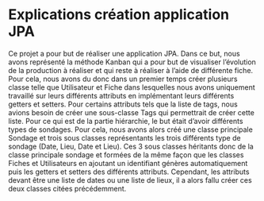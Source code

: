# Explications création application JPA

Ce projet a pour but de réaliser une application JPA. 
Dans ce but, nous avons représenté la méthode Kanban qui a pour but de visualiser l’évolution de la production à réaliser et qui reste à réaliser à l’aide de différente fiche. 
Pour cela, nous avons du donc dans un premier temps créer plusieurs classe telle que Utilisateur et Fiche dans lesquelles nous avons uniquement travaillé sur leurs différents attributs en implémentant leurs différents getters et setters. Pour certains attributs tels que la liste de tags, nous avions besoin de créer une sous-classe Tags qui permettrait de créer cette liste. 
Pour ce qui est de la partie hiérarchie, le but était d’avoir différents types de sondages. Pour cela, nous avons alors créé une classe principale Sondage et trois sous classes représentants les trois différents type de sondage (Date, Lieu, Date et Lieu). Ces 3 sous classes héritants donc de la classe principale sondage et formées de la même façon que les classes Fiches et Utilisateurs en ajoutant un identifiant génères automatiquement puis les getters et setters des différents attributs. Cependant, les attributs devant être une liste de dates ou une liste de lieux, il a alors fallu créer ces deux classes citées précédemment. 
